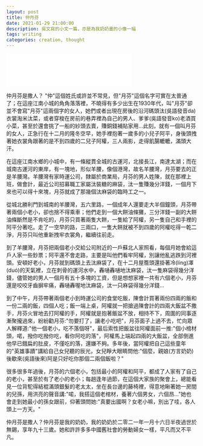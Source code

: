 ```yaml
---
layout: post
title: 仲月芬
date: 2021-01-29 21:00:00
description: 吳文寫的小文一篇，亦是為我奶奶畫的小像一幅
tags: writing
categories: creation, thought
---
```


<iframe frameborder="no" border="0" marginwidth="0" marginheight="0" width=330 height=86 src="//music.163.com/outchain/player?type=3&id=2489803111&auto=0&height=66"></iframe>

仲月芬是撒人？ "仲"這個姓氏或許並不常見，但"月芬"這個名字可實在太普通了；在這座江南小城的角角落落裡，不曉得有多少出生在1930年代，叫"月芬"卻並不會寫"月芬"這兩個字的女人，她們或者出現在房後的沿河碼頭汰(吳語發音da)衣裳淘米汰菜，或者穿梭在房前的巷弄裡為自己的男人、爹爹(吳語發音ko)老酒買小菜，甚至於還會挑了一船的紗頭去賣，賺銅錢補貼家用...此刻，就有一個叫月芬的女人，正急行在十二月的隆冬空早，她手裡抱著一歲多的小兒子阿平，身後頭拽著她衣裳角跟著的是不到四歲的二兒子阿權，三人兩影，走得飢腸轆轆，滿頭大汗。

在這座江南水鄉的小城中，有一條縱貫全城的古運河，北接長江，南達太湖；而在城南古運河的東岸，有一塊地，形似羊腰，像個港灣，故名羊腰灣，月芬要去的正是羊腰灣。羊腰灣有家時運公司，隸屬於商業局，月芬的男人姓陳，就在那裡上班，做會計，最近公司招募職工家屬汰裝糖的麻袋，汰一隻賺幾分洋錢，一個月下來也可以得十來塊，月芬就成了那幾個汰麻袋的臨時工之一。

從城北勝利門到城南的羊腰灣，五六里路，一個成年人還要走大半個鐘頭，月芬帶著兩個小老小，卻也捨不得乘車；他們走到一個大餅油條攤，三分洋錢一副的大餅油條斷然是不肯吃的，月芬只買著兩隻大餅，一隻給了阿權，另一隻自己和手裡的阿平分著吃。走了一空早的路，三兩口，一隻大餅就被不到四歲的阿權吃得一乾二淨，月芬只叫他重新拽牢衣裳角，繼續往前走。

到了羊腰灣，月芬把兩個老小交給公司附近的一戶蘇北人家照看，每個月她會給這戶人家一些鈔票；阿平還不會走路，主要是叫他們看牢阿權，別讓他亂逃跌到河裡頭。安頓好老小，月芬就到碼頭上去汰麻袋了，在十二月屋簷頭還掛著冷(líng)凙(duó)的天氣裡，立在刺骨的運河水中，轟嗵轟嗵地汰麻袋，汰一隻麻袋得幾分洋錢，儘管她的男人一個月有五十多塊的工資，但是想想家裡一共有六個老小，月芬還是咬咬牙齒摒牢痛，轟嗵轟喔地汰麻袋，汰一只麻袋得幾分洋錢...

到了中午，月芬帶著兩個老小到時運公司的食堂吃飯，陳會計買著兩份四兩的飯和一份二兩的飯，四個人吃；飯一端上桌，阿權就一把搶過陳會計的四兩大飯盆不撒手，月芬火冒地去打阿權的手，阿權就是抱著飯盆不放，相持不下，周圍的同事逐漸聚攏過來，紛紛勸月芬:"勿要打了，讓老小吃吧"，月芬面子上過不去，忙向眾人解釋道:"他一個老小，吃不落個呀"，最后索性把飯盆往阿權面前一推:"個小棺材頭，喏，撥你吃撥你吃，看你阿吃的落"，阿權馬上端起四兩的大飯盆，全部倒進他早已餓扁的肚皮，不僅吃的落，還嫌不夠。多年後，當阿權把自己這些童年的"英雄事蹟"講給自己女兒聽的辰光，女兒睜大眼睛問他:"個麼，親娘(方言奶奶)後歇來(吳語後來)阿是只好吃你那個二兩個飯啦？"

很多很多年過後，月芬的六個老小，包括最小的阿權和阿平，都成了人家有了自己的老小，甚至於有了老小的老小；每趟逢年過節，在這個大家族的聚會上，總能看見一位背駝得結棍滿頭銀髮的老太太，坐在長台邊的藤椅裡，得意地瞅著她一房間的兒孫，用洪亮的聲音講:"喏，我搭這個老棺材，養著六個男女，六個昂..."她也會走到她最小的孫女跟前，仰著頭問她:"真要出國啊？女老小嘛，別出了哇，各人頭上一方天。"

仲月芬是撒人？仲月芬是我的奶奶，我的奶奶於二零二一年一月十六日半夜過世於無錫，享年九十三歲。她和許許多多中國舊社會的勞動婦女一樣，平凡而又不平凡。
